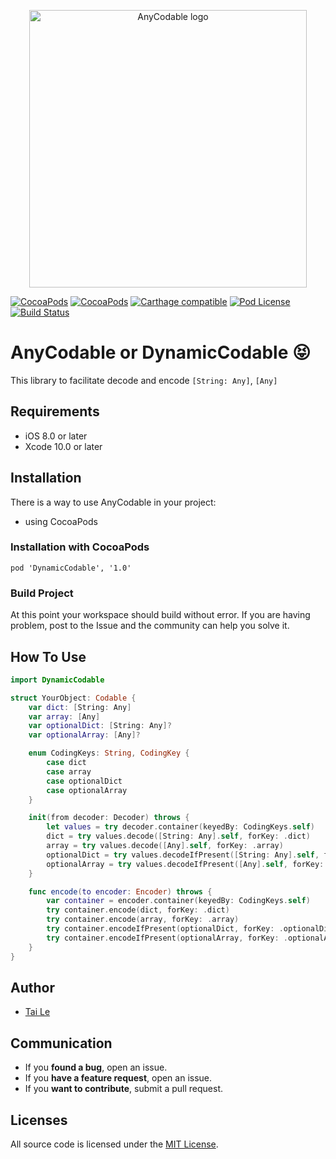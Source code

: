 <p align="center" >
  <img src="icon.png" title="AnyCodable logo" width='444' float=left>
</p>

[![CocoaPods](https://img.shields.io/cocoapods/p/AnyCodable.svg)](https://cocoapods.org/pods/AnyCodable)
[![CocoaPods](https://img.shields.io/cocoapods/v/AnyCodable.svg)](http://cocoapods.org/pods/AnyCodable)
[![Carthage compatible](https://img.shields.io/badge/Carthage-compatible-4BC51D.svg?style=flat)](https://github.com/Carthage/Carthage)
[![Pod License](https://cocoapod-badges.herokuapp.com/l/AnyCodable/badge.png)](https://www.apache.org/licenses/LICENSE-2.0.html)
[![Build Status](https://travis-ci.org/levantAJ/AnyCodable.svg?branch=master)](https://travis-ci.org/levantAJ/AnyCodable)

# AnyCodable or DynamicCodable 😝
This library to facilitate decode and encode `[String: Any]`, `[Any]`

## Requirements

- iOS 8.0 or later
- Xcode 10.0 or later

## Installation
There is a way to use AnyCodable in your project:

- using CocoaPods

### Installation with CocoaPods

```
pod 'DynamicCodable', '1.0'
```
### Build Project

At this point your workspace should build without error. If you are having problem, post to the Issue and the
community can help you solve it.

## How To Use

```swift
import DynamicCodable

struct YourObject: Codable {
    var dict: [String: Any]
    var array: [Any]
    var optionalDict: [String: Any]?
    var optionalArray: [Any]?

    enum CodingKeys: String, CodingKey {
        case dict
        case array
        case optionalDict
        case optionalArray
    }

    init(from decoder: Decoder) throws {
        let values = try decoder.container(keyedBy: CodingKeys.self)
        dict = try values.decode([String: Any].self, forKey: .dict)
        array = try values.decode([Any].self, forKey: .array)
        optionalDict = try values.decodeIfPresent([String: Any].self, forKey: .optionalDict)
        optionalArray = try values.decodeIfPresent([Any].self, forKey: .optionalArray)
    }

    func encode(to encoder: Encoder) throws {
        var container = encoder.container(keyedBy: CodingKeys.self)
        try container.encode(dict, forKey: .dict)
        try container.encode(array, forKey: .array)
        try container.encodeIfPresent(optionalDict, forKey: .optionalDict)
        try container.encodeIfPresent(optionalArray, forKey: .optionalArray)
    }
}

```

## Author
- [Tai Le](https://github.com/levantAJ)

## Communication
- If you **found a bug**, open an issue.
- If you **have a feature request**, open an issue.
- If you **want to contribute**, submit a pull request.

## Licenses

All source code is licensed under the [MIT License](https://raw.githubusercontent.com/levantAJ/AnyCodable/master/LICENSE).
